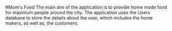 #Mom's Food
The main aim of the application is to provide home made food for maximum people around the city.
The application uses the Users database to store the details about the user, which includes the home makers, as well as, the customers.
